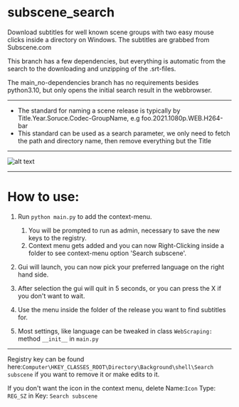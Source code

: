# subscene_search
Download subtitles for well known scene groups with two easy mouse clicks inside a directory on Windows. The subtitles are grabbed from Subscene.com

<p>This branch has a few dependencies, but everything is automatic from the search to the downloading and unzipping of the .srt-files.
<p>The main_no-dependencies branch has no requirements besides python3.10, but only opens the initial search result in the webbrowser.

---


- The standard for naming a scene release is typically by Title.Year.Soruce.Codec-GroupName, e.g foo.2021.1080p.WEB.H264-bar
- This standard can be used as a search parameter, we only need to fetch the path and directory name, then remove everything but the Title


---
	
![alt text](https://github.com/vagabondHustler/subscene_search/blob/main/resources/prtsc.png?raw=true)
	
---
# How to use:
1. Run ```python main.py``` to add the context-menu.
	1. You will be prompted to run as admin, necessary to save the new keys to the registry.
	2. Context menu gets added and you can now Right-Clicking inside a  folder to see context-menu option 'Search subscene'.
2. Gui will launch, you can now pick your preferred language on the right hand side.
  1. After selection the gui will quit in 5 seconds, or you can press the X if you don't want to wait.

3. Use the menu inside the folder of the release you want to find subtitles for.
  1. Most settings, like language can be tweaked in class ```WebScraping:``` method ```__init__``` in ```main.py```

---  
Registry key can be found here:```Computer\HKEY_CLASSES_ROOT\Directory\Background\shell\Search subscene``` if you want to remove it or make edits to it.

<p>

If you don't want the icon in the context menu, delete Name:```Icon``` Type: ```REG_SZ``` in Key: ```Search subscene```
